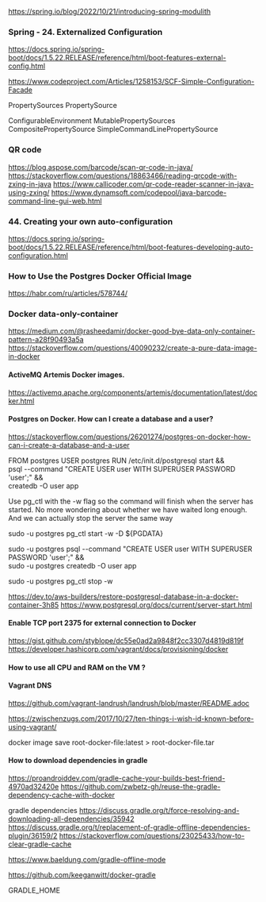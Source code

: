 https://spring.io/blog/2022/10/21/introducing-spring-modulith

### Spring - 24. Externalized Configuration

https://docs.spring.io/spring-boot/docs/1.5.22.RELEASE/reference/html/boot-features-external-config.html

https://www.codeproject.com/Articles/1258153/SCF-Simple-Configuration-Facade

PropertySources
PropertySource


ConfigurableEnvironment
    MutablePropertySources
        CompositePropertySource
            SimpleCommandLinePropertySource


### QR code

https://blog.aspose.com/barcode/scan-qr-code-in-java/
https://stackoverflow.com/questions/18863466/reading-qrcode-with-zxing-in-java
https://www.callicoder.com/qr-code-reader-scanner-in-java-using-zxing/
https://www.dynamsoft.com/codepool/java-barcode-command-line-gui-web.html

### 44. Creating your own auto-configuration

https://docs.spring.io/spring-boot/docs/1.5.22.RELEASE/reference/html/boot-features-developing-auto-configuration.html

### How to Use the Postgres Docker Official Image

https://habr.com/ru/articles/578744/

### Docker data-only-container

https://medium.com/@rasheedamir/docker-good-bye-data-only-container-pattern-a28f90493a5a
https://stackoverflow.com/questions/40090232/create-a-pure-data-image-in-docker

#### ActiveMQ Artemis Docker images.

https://activemq.apache.org/components/artemis/documentation/latest/docker.html

#### Postgres on Docker. How can I create a database and a user?

https://stackoverflow.com/questions/26201274/postgres-on-docker-how-can-i-create-a-database-and-a-user

FROM postgres
USER postgres
RUN /etc/init.d/postgresql start &&\
psql --command "CREATE USER user WITH SUPERUSER PASSWORD 'user';" &&\
createdb -O user app

Use pg_ctl with the -w flag so the command will finish when the server has started. No more wondering about whether we have waited long enough. And we can actually stop the server the same way

sudo -u postgres pg_ctl start -w -D ${PGDATA}

sudo -u postgres psql --command "CREATE USER user WITH SUPERUSER PASSWORD 'user';" &&\
sudo -u postgres createdb -O user app

sudo -u postgres pg_ctl stop -w

https://dev.to/aws-builders/restore-postgresql-database-in-a-docker-container-3h85
https://www.postgresql.org/docs/current/server-start.html

#### Enable TCP port 2375 for external connection to Docker

https://gist.github.com/styblope/dc55e0ad2a9848f2cc3307d4819d819f
https://developer.hashicorp.com/vagrant/docs/provisioning/docker

#### How to use all CPU and RAM on the VM ?

#### Vagrant DNS
https://github.com/vagrant-landrush/landrush/blob/master/README.adoc

https://zwischenzugs.com/2017/10/27/ten-things-i-wish-id-known-before-using-vagrant/

docker image save root-docker-file:latest > root-docker-file.tar

#### How to download dependencies in gradle

https://proandroiddev.com/gradle-cache-your-builds-best-friend-4970ad32420e
https://github.com/zwbetz-gh/reuse-the-gradle-dependency-cache-with-docker

gradle dependencies
https://discuss.gradle.org/t/force-resolving-and-downloading-all-dependencies/35942
https://discuss.gradle.org/t/replacement-of-gradle-offline-dependencies-plugin/36159/2
https://stackoverflow.com/questions/23025433/how-to-clear-gradle-cache

https://www.baeldung.com/gradle-offline-mode

https://github.com/keeganwitt/docker-gradle

GRADLE_HOME